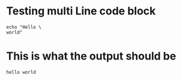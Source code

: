 <!--This is a test comment in markdown -->


<!--This is a multi line comment in markdown

The text in here should not show up

 in markdown -->


# Testing multi Line code block

```azurecli-interactive
echo "Hello \
world"
```

# This is what the output should be
<!--expected_similarity=0.8-->
```text
hello world
```